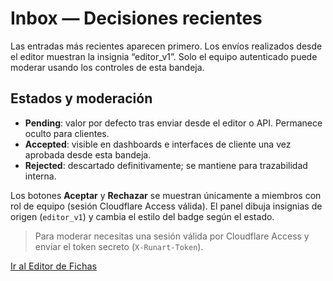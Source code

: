 # Inbox — Decisiones recientes

Las entradas más recientes aparecen primero. Los envíos realizados desde el editor muestran la insignia “editor_v1”. Solo el equipo autenticado puede moderar usando los controles de esta bandeja.

<!-- interno:start -->
<div class="interno">

## Estados y moderación
- **Pending**: valor por defecto tras enviar desde el editor o API. Permanece oculto para clientes.
- **Accepted**: visible en dashboards e interfaces de cliente una vez aprobada desde esta bandeja.
- **Rejected**: descartado definitivamente; se mantiene para trazabilidad interna.

Los botones **Aceptar** y **Rechazar** se muestran únicamente a miembros con rol de equipo (sesión Cloudflare Access válida). El panel dibuja insignias de origen (`editor_v1`) y cambia el estilo del badge según el estado.

> Para moderar necesitas una sesión válida por Cloudflare Access y enviar el token secreto (`X-Runart-Token`).

<p class="interno editor-link"><a href="/editor/" class="md-button md-button--primary">Ir al Editor de Fichas</a></p>

<div id="inbox-app" class="inbox-app" data-role="equipo">
  <ul id="inbox-list" role="list" aria-live="polite" aria-busy="true"></ul>
  <div id="inbox-feedback" role="status" aria-live="polite"></div>
  <div id="inbox-announce" role="status" aria-live="assertive" class="inbox-announce"></div>
</div>

<script>
  const API_BASE = window.RUN_BRIEFING_BASE_URL || '';
  const API_INBOX = `${API_BASE}/api/inbox`;
  const API_MODERAR = `${API_BASE}/api/moderar`;
  const moderationState = new Map();

  function parseTimestamp(value) {
    if (!value) return null;
    const date = new Date(value);
    if (!Number.isNaN(date.getTime())) {
      return date;
    }
    const numeric = Number(value);
    if (!Number.isNaN(numeric)) {
      return new Date(numeric * 1000);
    }
    return null;
  }

  function orderValue(item) {
    const ts = item?.meta?.createdAt || item?.ts || item?.timestamp || item?.created_at;
    const date = parseTimestamp(ts);
    if (date) return date.getTime();
    if (typeof item.decision_id === 'string') {
      return item.decision_id.localeCompare('');
    }
    return 0;
  }

  function formatDate(value) {
    const date = parseTimestamp(value);
    if (!date) return 'Fecha no disponible';
    return new Intl.DateTimeFormat('es-ES', {
      dateStyle: 'medium',
      timeStyle: 'short'
    }).format(date);
  }

  function getRole() {
    const app = document.getElementById('inbox-app');
    return (app?.dataset?.role || 'cliente').toLowerCase();
  }

  function getAuthToken() {
    const token = (window.RUN_EDITOR_TOKEN || '').trim();
    return token || 'dev-token';
  }

  function getStatusBadge(status) {
    const normalized = (status || 'pending').toLowerCase();
    const labelMap = {
      pending: 'Pending',
      accepted: 'Accepted',
      rejected: 'Rejected'
    };
    const span = document.createElement('span');
    span.className = `inbox-status inbox-status--${normalized}`;
    span.textContent = labelMap[normalized] || normalized;
    span.setAttribute('aria-label', `Estado ${span.textContent}`);
    return span;
  }

  function createOriginBadge(text) {
    const span = document.createElement('span');
    span.className = 'inbox-badge';
    span.textContent = text;
    span.setAttribute('aria-label', `Origen ${text}`);
    return span;
  }

  function announce(message, type = 'info') {
    const announceRegion = document.getElementById('inbox-announce');
    if (!announceRegion) return;
    announceRegion.textContent = message;
    announceRegion.className = `inbox-announce inbox-announce--${type}`;
  }

  function clearAnnouncements() {
    const announceRegion = document.getElementById('inbox-announce');
    if (!announceRegion) return;
    announceRegion.textContent = '';
    announceRegion.className = 'inbox-announce';
  }

  function renderModerationActions(item, container) {
    if (getRole() !== 'equipo') return;

    const status = (item?.moderation?.status || 'pending').toLowerCase();
    const actions = document.createElement('div');
    actions.className = 'inbox-actions';

    const note = document.createElement('p');
    note.className = 'inbox-actions__note';
    note.textContent = 'Modera esta ficha:';
    actions.appendChild(note);

    const buttons = document.createElement('div');
    buttons.className = 'inbox-actions__buttons';

    const acceptBtn = document.createElement('button');
    acceptBtn.type = 'button';
    acceptBtn.className = 'inbox-action inbox-action--accept';
    acceptBtn.textContent = 'Aceptar';
    acceptBtn.addEventListener('click', function () {
      submitModeration(item, 'accept', acceptBtn, buttons);
    });

    const rejectBtn = document.createElement('button');
    rejectBtn.type = 'button';
    rejectBtn.className = 'inbox-action inbox-action--reject';
    rejectBtn.textContent = 'Rechazar';
    rejectBtn.addEventListener('click', function () {
      submitModeration(item, 'reject', rejectBtn, buttons);
    });

    if (status === 'accepted' || status === 'rejected') {
      acceptBtn.disabled = true;
      rejectBtn.disabled = true;
      buttons.setAttribute('data-status-locked', status);
    }

    buttons.appendChild(acceptBtn);
    buttons.appendChild(rejectBtn);
    actions.appendChild(buttons);
    container.appendChild(actions);
  }

  async function submitModeration(item, action, pressedButton, buttonGroup) {
    const decisionId = item?.decision_id;
    if (!decisionId) return;

    const activeState = moderationState.get(decisionId);
    if (activeState === 'processing') {
      announce('Ya hay una acción en curso para esta ficha.', 'info');
      return;
    }

    moderationState.set(decisionId, 'processing');
    pressedButton.disabled = true;
    buttonGroup.classList.add('is-processing');
    announce('Procesando acción de moderación…', 'loading');

    try {
      const response = await fetch(API_MODERAR, {
        method: 'POST',
        credentials: 'include',
        headers: {
          'Content-Type': 'application/json',
          'X-Runart-Token': getAuthToken()
        },
        body: JSON.stringify({
          decision_id: decisionId,
          action,
          note: ''
        })
      });

      const result = await response.json().catch(() => ({ ok: false }));

      if (!response.ok || !result?.ok) {
        throw new Error(result?.error || `Estado ${response.status}`);
      }

      announce(`La ficha ${decisionId} ahora está ${result.status}.`, 'success');
      await loadInbox(true);
    } catch (error) {
      console.error('Moderation error:', error);
      announce(`No se pudo actualizar la ficha: ${error.message}`, 'error');
      pressedButton.disabled = false;
    } finally {
      moderationState.delete(decisionId);
      buttonGroup.classList.remove('is-processing');
    }
  }

  async function loadInbox(skipReset = false) {
    const list = document.getElementById('inbox-list');
    const feedback = document.getElementById('inbox-feedback');
    if (!list || !feedback) return;

    if (!skipReset) {
      clearAnnouncements();
    }

    list.innerHTML = '';
    list.setAttribute('aria-busy', 'true');
    feedback.textContent = 'Cargando decisiones…';

    let payload = null;
    try {
      const response = await fetch(API_INBOX, { credentials: 'include' });
      if (!response.ok) {
        throw new Error(`Estado ${response.status}`);
      }
      payload = await response.json();
    } catch (error) {
      feedback.textContent = 'No fue posible recuperar el inbox. Verifica tu acceso o inténtalo más tarde.';
      console.error('Inbox fetch error:', error);
      list.setAttribute('aria-busy', 'false');
      return;
    }

    const items = Array.isArray(payload?.items) ? payload.items.slice() : Array.isArray(payload) ? payload.slice() : [];
    items.sort((a, b) => orderValue(b) - orderValue(a));

    list.innerHTML = '';
    items.forEach((item) => {
      const listItem = document.createElement('li');
      listItem.setAttribute('role', 'listitem');
      listItem.className = 'inbox-item';

      const header = document.createElement('div');
      header.className = 'inbox-item__header';

      const idSpan = document.createElement('span');
      idSpan.className = 'inbox-item__id';
      idSpan.textContent = item.decision_id || 'Sin ID';
      header.appendChild(idSpan);

      const typeSpan = document.createElement('span');
      typeSpan.className = 'inbox-item__type';
      typeSpan.textContent = item.tipo || item.kind || 'Sin tipo';
      header.appendChild(typeSpan);

      const dateSpan = document.createElement('span');
      dateSpan.className = 'inbox-item__date';
      const ts = item?.meta?.createdAt || item.ts || item.timestamp || item.created_at;
      dateSpan.textContent = formatDate(ts);
      header.appendChild(dateSpan);

      const statusBadge = getStatusBadge(item?.moderation?.status);
      header.appendChild(statusBadge);

      if (item.token_origen === 'editor_v1') {
        const originBadge = createOriginBadge('editor_v1');
        originBadge.classList.add('badge-editor');
        header.appendChild(originBadge);
      }

      listItem.appendChild(header);

      if (item?.meta?.userEmail) {
        const user = document.createElement('p');
        user.className = 'inbox-item__user';
        user.textContent = `Enviado por: ${item.meta.userEmail}`;
        listItem.appendChild(user);
      }

      if (item.comentario || item.comment) {
        const note = document.createElement('p');
        note.className = 'inbox-item__comment';
        note.textContent = item.comentario || item.comment;
        listItem.appendChild(note);
      }

      renderModerationActions(item, listItem);

      list.appendChild(listItem);
    });

    if (items.length === 0) {
      const empty = document.createElement('li');
      empty.textContent = 'No hay decisiones registradas aún.';
      empty.className = 'inbox-item inbox-item--empty';
      empty.setAttribute('role', 'listitem');
      list.appendChild(empty);
      feedback.textContent = '';
    } else {
      feedback.textContent = `Mostrando ${items.length} decisiones (${payload?.visibility || 'accepted'}).`;
    }

    list.setAttribute('aria-busy', 'false');
  }

  loadInbox();
</script>

<style>
  .inbox-app {
    display: flex;
    flex-direction: column;
    gap: 1rem;
  }

  .inbox-item {
    margin: 0 0 1rem 0;
    padding: 1rem;
    border: 1px solid rgba(15, 23, 42, 0.08);
    border-radius: 12px;
    background: #fff;
    box-shadow: 0 6px 16px rgba(15, 23, 42, 0.06);
    list-style: none;
  }

  .inbox-item__header {
    display: flex;
    flex-wrap: wrap;
    gap: 0.5rem 1rem;
    align-items: center;
    font-weight: 600;
  }

  .inbox-item__id {
    color: #1f2937;
  }

  .inbox-item__type {
    color: #475569;
  }

  .inbox-item__date {
    color: #2563eb;
  }

  .inbox-badge {
    background: rgba(59, 130, 246, 0.15);
    color: #1d4ed8;
    border-radius: 999px;
    padding: 0.1rem 0.6rem;
    font-size: 0.75rem;
    text-transform: uppercase;
    letter-spacing: 0.05em;
  }

  .badge-editor {
    background: rgba(22, 163, 74, 0.15);
    color: #15803d;
  }

  .inbox-status {
    border-radius: 999px;
    padding: 0.1rem 0.6rem;
    font-size: 0.75rem;
    font-weight: 600;
    text-transform: uppercase;
    letter-spacing: 0.05em;
    border: 1px solid transparent;
  }

  .inbox-status--pending {
    background: rgba(234, 179, 8, 0.15);
    color: #b45309;
    border-color: rgba(234, 179, 8, 0.3);
  }

  .inbox-status--accepted {
    background: rgba(34, 197, 94, 0.18);
    color: #15803d;
    border-color: rgba(34, 197, 94, 0.35);
  }

  .inbox-status--rejected {
    background: rgba(239, 68, 68, 0.18);
    color: #b91c1c;
    border-color: rgba(239, 68, 68, 0.35);
  }

  .inbox-item__user,
  .inbox-item__comment {
    margin: 0.5rem 0 0;
    color: #4b5563;
  }

  .inbox-item--empty {
    text-align: center;
    color: #64748b;
    font-style: italic;
  }

  .editor-link {
    margin: 0 0 1.5rem;
  }

  .editor-link .md-button {
    display: inline-flex;
    gap: 0.4rem;
    align-items: center;
    font-size: 0.9rem;
  }

  .inbox-actions {
    margin-top: 1rem;
    padding-top: 1rem;
    border-top: 1px dashed rgba(15, 23, 42, 0.12);
    display: flex;
    flex-direction: column;
    gap: 0.5rem;
  }

  .inbox-actions__note {
    margin: 0;
    font-size: 0.85rem;
    color: #475569;
  }

  .inbox-actions__buttons {
    display: flex;
    gap: 0.75rem;
    flex-wrap: wrap;
  }

  .inbox-actions__buttons.is-processing {
    opacity: 0.7;
    pointer-events: none;
  }

  .inbox-action {
    border: none;
    border-radius: 999px;
    padding: 0.45rem 1.2rem;
    font-weight: 600;
    cursor: pointer;
    transition: transform 0.15s ease, box-shadow 0.15s ease;
  }

  .inbox-action:hover {
    transform: translateY(-1px);
  }

  .inbox-action:focus-visible {
    outline: 3px solid rgba(59, 130, 246, 0.35);
    outline-offset: 2px;
  }

  .inbox-action[disabled] {
    cursor: not-allowed;
    opacity: 0.7;
  }

  .inbox-action--accept {
    background: rgba(34, 197, 94, 0.12);
    color: #15803d;
    border: 1px solid rgba(34, 197, 94, 0.4);
  }

  .inbox-action--reject {
    background: rgba(239, 68, 68, 0.12);
    color: #b91c1c;
    border: 1px solid rgba(239, 68, 68, 0.4);
  }

  .inbox-announce {
    min-height: 1.5rem;
    font-size: 0.9rem;
    font-weight: 600;
  }

  .inbox-announce--success {
    color: #15803d;
  }

  .inbox-announce--error {
    color: #b91c1c;
  }

  .inbox-announce--loading,
  .inbox-announce--info {
    color: #2563eb;
  }
</style>
</div>
<!-- interno:end -->
